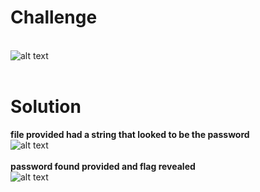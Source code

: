 # Challenge #
<br>![alt text](https://github.com/bzyo/CTFs/blob/master/2018/tuctf/reverse/imgs/reverse002.png)
<br><br>
# Solution #
**file provided had a string that looked to be the password**
<br>![alt text](https://github.com/bzyo/CTFs/blob/master/2018/tuctf/reverse/imgs/reverse002-1.png)
<br><br>
**password found provided and flag revealed**
<br>![alt text](https://github.com/bzyo/CTFs/blob/master/2018/tuctf/reverse/imgs/reverse002-2.png)
